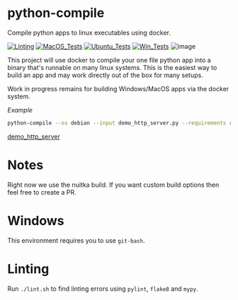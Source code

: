 # python-compile

Compile python apps to linux executables using docker.

[![Linting](../../actions/workflows/lint.yml/badge.svg)](../../actions/workflows/lint.yml)
[![MacOS_Tests](../../actions/workflows/push_macos.yml/badge.svg)](../../actions/workflows/push_macos.yml)
[![Ubuntu_Tests](../../actions/workflows/push_ubuntu.yml/badge.svg)](../../actions/workflows/push_ubuntu.yml)
[![Win_Tests](../../actions/workflows/push_win.yml/badge.svg)](../../actions/workflows/push_win.yml)
![image](https://github.com/zackees/python-compile/assets/6856673/f4ed3f1c-c4b8-4cee-a63b-9717f3948376)


This project will use docker to compile your one file python app into a binary that's runnable on many
linux systems. This is the easiest way to build an app and may work directly out of the box for many setups.

Work in progress remains for building Windows/MacOS apps via the docker system.

*Example*

```bash
python-compile --os debian --input demo_http_server.py --requirements requirements.txt
```

[demo_http_server](https://github.com/zackees/python-compile/blob/main/src/python_compile/assets/demo_http_server.py)

# Notes

Right now we use the nuitka build. If you want custom build options then feel free to create a PR.

# Windows

This environment requires you to use `git-bash`.

# Linting

Run `./lint.sh` to find linting errors using `pylint`, `flake8` and `mypy`.
